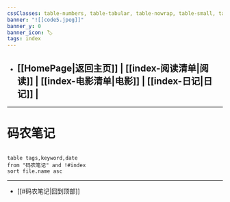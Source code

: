 ```yaml
---
cssClasses: table-numbers, table-tabular, table-nowrap, table-small, table-lines, row-lines, col-lines, row-alt, table-max
banner: "![[code5.jpeg]]"
banner_y: 0
banner_icon: 🏷️
tags: index
---
```


- ## [[HomePage|返回主页]] | [[index-阅读清单|阅读]] | [[index-电影清单|电影]] | [[index-日记|日记]] |


---


# 码农笔记

```dataview 

table tags,keyword,date
from "码农笔记" and !#index
sort file.name asc

```
---


- [[#码农笔记|回到顶部]]
